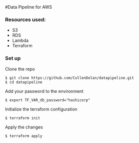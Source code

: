 #Data Pipeline for AWS

### Resources used:
- S3
- RDS
- Lambda
- Terraform

### Set up

Clone the repo
```
$ git clone https://github.com/CullenDolan/datapipeline.git
$ cd datapipeline
```
Add your password to the environment
```
$ export TF_VAR_db_password="hashicorp"
```
Initialize the terraform configuration
```
$ terraform init
```
Apply the changes
```
$ terraform apply
```
